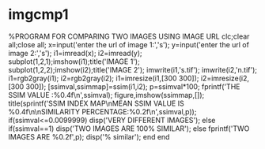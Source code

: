 # imgcmp1
%PROGRAM FOR COMPARING TWO IMAGES USING IMAGE URL 
clc;clear all;close all;
x=input('enter the url of image 1:','s');
y=input('enter the url of image 2:','s');
i1=imread(x);
i2=imread(y);
subplot(1,2,1);imshow(i1);title('IMAGE 1');
subplot(1,2,2);imshow(i2);title('IMAGE 2');
imwrite(i1,'s.tif');
imwrite(i2,'n.tif');
i1=rgb2gray(i1);
i2=rgb2gray(i2);
i1=imresize(i1,[300 300]);
i2=imresize(i2,[300 300]);
[ssimval,ssimmap]=ssim(i1,i2);
p=ssimval*100;
fprintf('THE SSIM VALUE :%0.4f\n',ssimval);
figure,imshow(ssimmap,[]);
title(sprintf('SSIM INDEX MAP\nMEAN SSIM VALUE IS %0.4f\n\nSIMILARITY PERCENTAGE:%0.2f\n',ssimval,p));
if(ssimval<=0.0099999)
    disp('VERY DIFFERENT IMAGES');
else if(ssimval==1)
        disp('TWO IMAGES ARE 100% SIMILAR');
    else
        fprintf('TWO IMAGES ARE %0.2f',p);
        disp('% similar');
    end
end
